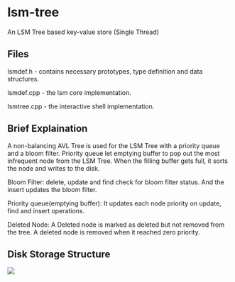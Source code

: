 # lsm-tree
An LSM Tree based key-value store (Single Thread)

## Files
 lsmdef.h - contains necessary prototypes, type definition and data structures.
 
 lsmdef.cpp - the lsm core implementation.
 
 lsmtree.cpp - the interactive shell implementation.
 
 ## Brief Explaination
 A non-balancing AVL Tree is used for the LSM Tree with a priority queue and a bloom filter. Priority queue let emptying buffer to pop out the most infrequent node from the LSM Tree. When the filling buffer gets full, it sorts the node and writes to the disk.
 
Bloom Filter: delete, update and find check for bloom filter status. And the insert updates the bloom filter.

Priority queue(emptying buffer): It updates each node priority on update, find and insert operations.

Deleted Node: A Deleted node is marked as deleted but not removed from the tree. A deleted node is removed when it reached zero
priority.
 
 
 ## Disk Storage Structure
 
 
 <img src="https://github.com/rafathasan/lsm-tree/raw/master/readme_src/logfile.png" />
